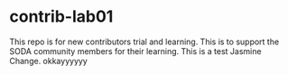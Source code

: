 # contrib-lab01
This repo is for new contributors trial and learning. This is to support the SODA community members for their learning.
This is a test Jasmine
Change. okkayyyyyy
###
